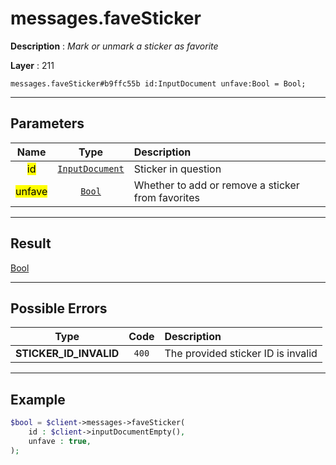 # messages.faveSticker

**Description** : *Mark or unmark a sticker as favorite*

**Layer** : 211

```tl
messages.faveSticker#b9ffc55b id:InputDocument unfave:Bool = Bool;
```

---

## Parameters

| Name | Type | Description |
| :---: | :---: | :--- |
| <mark>id</mark> | [`InputDocument`](type/InputDocument) | Sticker in question |
| <mark>unfave</mark> | [`Bool`](type/Bool) | Whether to add or remove a sticker from favorites |

---

## Result

[Bool](type/Bool)

---

## Possible Errors

| Type | Code | Description |
| :---: | :---: | :--- |
| **STICKER_ID_INVALID** | `400` | The provided sticker ID is invalid |

---

## Example

```php
$bool = $client->messages->faveSticker(
	id : $client->inputDocumentEmpty(),
	unfave : true,
);
```